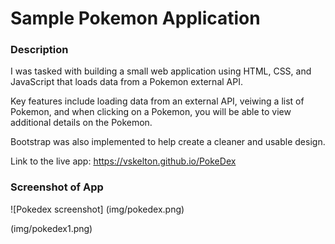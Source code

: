 # Sample Pokemon Application

### Description
I was tasked with building a small web application using HTML, CSS, and JavaScript that loads data from a Pokemon external API.

Key features include loading data from an external API, veiwing a list of Pokemon, and when clicking on a Pokemon, you will be able to view additional details on the Pokemon.

Bootstrap was also implemented to help create a cleaner and usable design.

Link to the live app: https://vskelton.github.io/PokeDex

### Screenshot of App
![Pokedex screenshot] (img/pokedex.png)

(img/pokedex1.png)